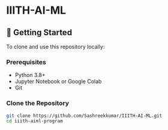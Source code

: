 # IIITH-AI-ML

## 🚀 Getting Started

To clone and use this repository locally:

### Prerequisites
- Python 3.8+
- Jupyter Notebook or Google Colab
- Git

### Clone the Repository

```bash
git clone https://github.com/Sashreekkumar/IIITH-AI-ML.git
cd iiith-aiml-program
